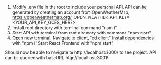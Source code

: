 1. Modify .env file in the root to include your personal API. API can be generated by creating an account from OpenWeatherMap, https://openweathermap.org/.
   OPEN_WEATHER_API_KEY=<YOUR_API_KEY_GOES_HERE>
2. Install root directory with terminal command "npm i".
3. Start API with terminal from root directory with command "npm start"
3. Open new terminal.
   Navigate to client, "cd client"
   Install dependencies with "npm i"
   Start React Frontend with "npm start"

Should now be able to navigate to http://localhost:3000/ to see project.
API can be queried with baseURL http://localhost:3001/

